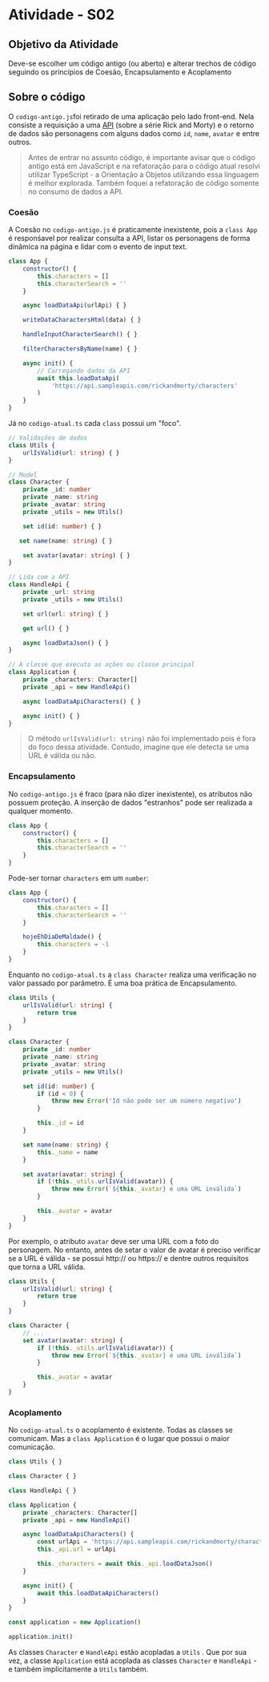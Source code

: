 # Atividade - S02

## Objetivo da Atividade

Deve-se escolher um código antigo (ou aberto) e alterar trechos de código seguindo os princípios de Coesão, Encapsulamento e Acoplamento

## Sobre o código

O `codigo-antigo.js`foi retirado de uma aplicação pelo lado front-end. Nela consiste a requisição a uma [API](https://api.sampleapis.com/rickandmorty/characters) (sobre a série Rick and Morty) e o retorno de dados são personagens com alguns dados como `id`, `nome`, `avatar` e entre outros. 

> Antes de entrar no assunto código, é importante avisar que o código antigo está em JavaScript e na refatoração para o código atual resolvi utilizar TypeScript - a Orientação a Objetos utilizando essa linguagem é melhor explorada. Também foquei a refatoração de código somente no consumo de dados a API. 

### Coesão

A Coesão no `codigo-antigo.js` é praticamente inexistente, pois a `class App ` é responśavel por realizar consulta a API, listar os personagens de forma dinâmica na página e lidar com o evento de input text. 

```javascript
class App {
    constructor() {
        this.characters = []
        this.characterSearch = ''
    }

    async loadDataApi(urlApi) { }

    writeDataCharactersHtml(data) { }

    handleInputCharacterSearch() { }

    filterCharactersByName(name) { }

    async init() {
        // Carregando dados da API
        await this.loadDataApi(
            'https://api.sampleapis.com/rickandmorty/characters'
        )
    }
}
```

Já no `codigo-atual.ts` cada `class` possui um "foco".

```typescript
// Validações de dados
class Utils { 
    urlIsValid(url: string) { }
}

// Model
class Character {
    private _id: number
    private _name: string
    private _avatar: string
    private _utils = new Utils()

    set id(id: number) { }

   set name(name: string) { }

    set avatar(avatar: string) { }
}

// Lida com a API
class HandleApi {
    private _url: string
    private _utils = new Utils()

    set url(url: string) { }

    get url() { }

    async loadDataJson() { }
}

// A classe que executa as ações ou classe principal
class Application {
    private _characters: Character[]
    private _api = new HandleApi()

    async loadDataApiCharacters() { }

    async init() { }
}

```

> O método `urlIsValid(url: string)` não foi implementado pois é fora do foco dessa atividade. Contudo, imagine que ele detecta se uma URL é válida ou não.

### Encapsulamento

No `codigo-antigo.js` é fraco (para não dizer inexistente), os atributos não possuem proteção. A inserção de dados "estranhos" pode ser realizada a qualquer momento.

```javascript
class App {
    constructor() {
        this.characters = []
        this.characterSearch = ''
    }
}

```

Pode-ser tornar `characters` em um `number`:

```javascript
class App {
    constructor() {
        this.characters = []
        this.characterSearch = ''
    }

    hojeEhDiaDeMaldade() {
        this.characters = -1
    }
}
```

Enquanto no `codigo-atual.ts`  a `class Character` realiza uma verificação no valor passado por parâmetro. É uma boa prática de Encapsulamento.

```typescript
class Utils {
    urlIsValid(url: string) {
        return true
    }
}

class Character {
    private _id: number
    private _name: string
    private _avatar: string
    private _utils = new Utils()

    set id(id: number) {
        if (id < 0) {
            throw new Error('Id não pode ser um número negativo')
        }

        this._id = id
    }

    set name(name: string) {
        this._name = name
    }

    set avatar(avatar: string) {
        if (!this._utils.urlIsValid(avatar)) {
            throw new Error(`${this._avatar} é uma URL inválida`)
        }

        this._avatar = avatar
    }
}
```

Por exemplo, o atributo `avatar` deve ser uma URL com a foto do personagem. No entanto, antes de setar o valor de avatar é preciso verificar se a URL é válida - se possui http:// ou https:// e dentre outros requisitos que torna a URL válida.

```typescript
class Utils {
    urlIsValid(url: string) {
        return true
    }
}

class Character {
    // ...
    set avatar(avatar: string) {
        if (!this._utils.urlIsValid(avatar)) {
            throw new Error(`${this._avatar} é uma URL inválida`)
        }

        this._avatar = avatar
    }
}
```

### Acoplamento

No `codigo-atual.ts` o acoplamento é existente. Todas as classes se comunicam. Mas a `class Application` é o lugar que possui o maior comunicação. 

```typescript
class Utils { }

class Character { }

class HandleApi { }

class Application {
    private _characters: Character[]
    private _api = new HandleApi()

    async loadDataApiCharacters() {
        const urlApi = 'https://api.sampleapis.com/rickandmorty/characters'
        this._api.url = urlApi

        this._characters = await this._api.loadDataJson()
    }

    async init() {
        await this.loadDataApiCharacters()
    }
}

const application = new Application()

application.init()

```

As classes `Character` e `HandleApi` estão acopladas a `Utils` . Que por sua vez, a classe `Application` está acoplada as classes  `Character` e `HandleApi` - e também implicitamente a `Utils` também.


